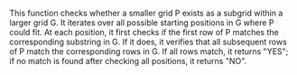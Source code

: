 This function checks whether a smaller grid P exists as a subgrid within a larger grid G. It iterates over all possible starting positions in G where P could fit. At each position, it first checks if the first row of P matches the corresponding substring in G. If it does, it verifies that all subsequent rows of P match the corresponding rows in G. If all rows match, it returns "YES"; if no match is found after checking all positions, it returns "NO".